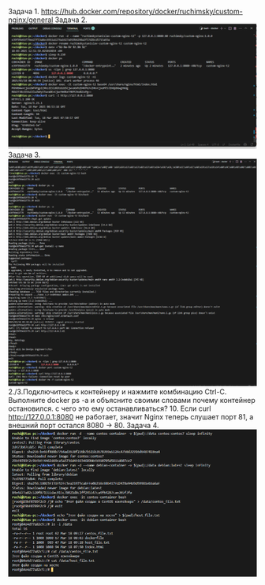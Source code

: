 Задача 1. https://hub.docker.com/repository/docker/ruchimsky/custom-nginx/general
Задача 2. ![alt text](image.png)
Задача 3. ![alt text](image-1.png)
2./3.Подключитесь к контейнеру и нажмите комбинацию Ctrl-C.
Выполните docker ps -a и объясните своими словами почему контейнер остановился.
с чего это ему останавливаться?
10. Если curl http://127.0.0.1:8080 не работает, значит Nginx теперь слушает порт 81, а внешний порт остался 8080 → 80.
Задача 4. ![alt text](image-2.png)